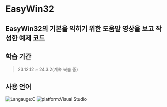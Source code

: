 # EasyWin32<br>
## EasyWin32의 기본을 익히기 위한 도움말 영상을 보고 작성한 예제 코드

## 학습 기간
> 23.12.12 ~ 24.3.2(계속 복습 중)

## 사용 언어
![Langauge:C](https://img.shields.io/badge/Language-C++-red) ![platform:Visual Studio](https://img.shields.io/badge/Platform-Visual_Studio-red)
<br>











 
